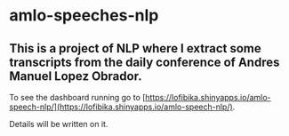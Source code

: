 # amlo-speeches-nlp

## This is a project of NLP where I extract some transcripts from the daily conference of Andres Manuel Lopez Obrador. 

To see the dashboard running go to [https://lofibika.shinyapps.io/amlo-speech-nlp/](https://lofibika.shinyapps.io/amlo-speech-nlp/).

Details will be written on it.
